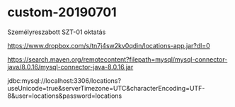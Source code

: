 # custom-20190701
Személyreszabott SZT-01 oktatás

https://www.dropbox.com/s/tn7j4sw2kv0qdin/locations-app.jar?dl=0

https://search.maven.org/remotecontent?filepath=mysql/mysql-connector-java/8.0.16/mysql-connector-java-8.0.16.jar

jdbc:mysql://localhost:3306/locations?useUnicode=true&serverTimezone=UTC&characterEncoding=UTF-8&user=locations&password=locations
